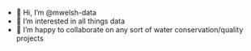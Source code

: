 - 👋 Hi, I’m @mwelsh-data
- 👀 I’m interested in all things data
- 💞️ I’m happy to collaborate on any sort of water conservation/quality projects

<!---
mwelsh-data/mwelsh-data is a ✨ special ✨ repository because its `README.md` (this file) appears on your GitHub profile.
You can click the Preview link to take a look at your changes.
--->
